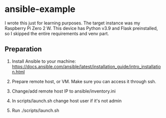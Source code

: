 # ansible-example

I wrote this just for learning purposes. The target instance was my Raspberry Pi Zero 2 W.
This device has Python v3.9 and Flask preinstalled, so I skipped the entire requirements and venv part.

## Preparation

1. Install Ansible to your machine: https://docs.ansible.com/ansible/latest/installation_guide/intro_installation.html

2. Prepare remote host, or VM. Make sure you can access it through ssh.

3. Change/add remote host IP to ansible/inventory.ini

4. In scripts/launch.sh change host user if it's not admin

5. Run ./scripts/launch.sh
